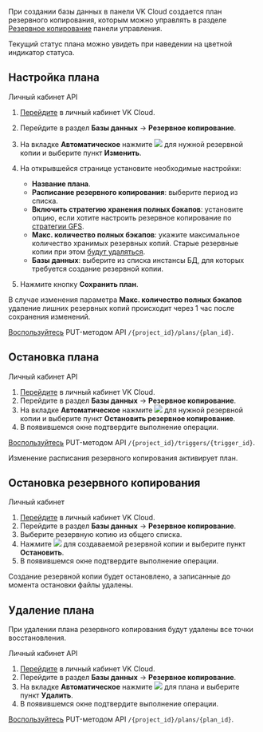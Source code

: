 При создании базы данных в панели VK Cloud создается план резервного копирования, которым можно управлять в разделе [Резервное копирование](https://msk.cloud.vk.com/app/services/databases/backups/) панели управления.

Текущий статус плана можно увидеть при наведении на цветной индикатор статуса.

## Настройка плана

<tabs>
<tablist>
<tab>Личный кабинет</tab>
<tab>API</tab>
</tablist>
<tabpanel>

1. [Перейдите](https://msk.cloud.vk.com/app/) в личный кабинет VK Cloud.
1. Перейдите в раздел **Базы данных** → **Резервное копирование**.
1. На вкладке **Автоматическое** нажмите ![ ](/ru/assets/more-icon.svg "inline") для нужной резервной копии и выберите пункт **Изменить**.
1. На открывшейся странице установите необходимые настройки:

    - **Название плана**.
    - **Расписание резервного копирования**: выберите период из списка.
    - **Включить стратегию хранения полных бэкапов**: установите опцию, если хотите настроить резервное копирование по [стратегии GFS](../../retention-policy/gfs-backup/).
    - **Макс. количество полных бэкапов**: укажите максимальное количество хранимых резервных копий. Старые резервные копии при этом [будут удаляться](../../retention-policy/forward-incremental/).
    - **Базы данных**: выберите из списка инстансы БД, для которых требуется создание резервной копии.

1. Нажмите кнопку **Сохранить план**.

<warn>

В случае изменения параметра **Макс. количество полных бэкапов** удаление лишних резервных копий происходит через 1 час после сохранения изменений.

</warn>

</tabpanel>
<tabpanel>

[Воспользуйтесь](/ru/tools-for-using-services/api/api-spec/backup-api) PUT-методом API `/{project_id}/plans/{plan_id}`.

</tabpanel>
</tabs>

## Остановка плана

<tabs>
<tablist>
<tab>Личный кабинет</tab>
<tab>API</tab>
</tablist>
<tabpanel>

1. [Перейдите](https://msk.cloud.vk.com/app/) в личный кабинет VK Cloud.
1. Перейдите в раздел **Базы данных** → **Резервное копирование**.
1. На вкладке **Автоматическое** нажмите ![ ](/ru/assets/more-icon.svg "inline") для нужной резервной копии и выберите пункт **Остановить резервное копирование**.
1. В появившемся окне подтвердите выполнение операции.

</tabpanel>
<tabpanel>

[Воспользуйтесь](/ru/tools-for-using-services/api/api-spec/backup-api) PUT-методом API `/{project_id}/triggers/{trigger_id}`.

</tabpanel>
</tabs>

<info>

Изменение расписания резервного копирования активирует план.

</info>

## Остановка резервного копирования

<tabs>
<tablist>
<tab>Личный кабинет</tab>
</tablist>
<tabpanel>

1. [Перейдите](https://msk.cloud.vk.com/app/) в личный кабинет VK Cloud.
1. Перейдите в раздел **Базы данных** → **Резервное копирование**.
1. Выберите резервную копию из общего списка.
1. Нажмите ![ ](/ru/assets/more-icon.svg "inline") для создаваемой резервной копии и выберите пункт **Остановить**.
1. В появившемся окне подтвердите выполнение операции.

Создание резервной копии будет остановлено, а записанные до момента остановки файлы удалены.

</tabpanel>
</tabs>

## Удаление плана

<warn>

При удалении плана резервного копирования будут удалены все точки восстановления.

</warn>

<tabs>
<tablist>
<tab>Личный кабинет</tab>
<tab>API</tab>
</tablist>
<tabpanel>

1. [Перейдите](https://msk.cloud.vk.com/app/) в личный кабинет VK Cloud.
1. Перейдите в раздел **Базы данных** → **Резервное копирование**.
1. На вкладке **Автоматическое** нажмите ![ ](/ru/assets/more-icon.svg "inline") для плана и выберите пункт **Удалить**.
1. В появившемся окне подтвердите выполнение операции.

</tabpanel>
<tabpanel>

[Воспользуйтесь](/ru/tools-for-using-services/api/api-spec/backup-api) PUT-методом API `/{project_id}/plans/{plan_id}`.

</tabpanel>
</tabs>
